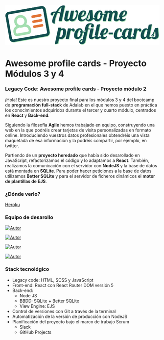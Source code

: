 
![Logo](./web/src/images/logo-awesome-profile-cards.svg)

# Awesome profile cards - Proyecto Módulos 3 y 4
### Legacy Code: Awesome profile cards - Proyecto módulo 2

¡Hola! Este es nuestro proyecto final para los módulos 3 y 4 del bootcamp de **programación full-stack** de Adalab en el que hemos puesto en práctica los conocimientos adquiridos durante el tercer y cuarto módulo, centrados en **React** y **Back-end**.

Siguiendo la filosofía **Agile** hemos trabajado en equipo, construyendo una web en la que podréis crear tarjetas de visita personalizadas en formato online. Introduciendo vuestros datos profesionales obtendréis una vista maquetada de esa información y la podréis compartir, por ejemplo, en twitter.

Partiendo de un **proyecto heredado** que había sido desarollado en JavaScript, refactorizamos el código y lo adaptamos a **React**. También, realizamos la comunicación con el servidor con **NodeJS** y la base de datos está montada en **SQLite**. Para poder hacer peticiones a la base de datos utilizamos **Better SQLite** y para el servidor de ficheros dinámicos el **motor de plantillas de EJS**.



### ¿Dónde verlo?

[Heroku](https://awesome-cards-picateclas.herokuapp.com/)

### Equipo de desarollo


[![Autor](https://img.shields.io/badge/github-Elena%20Fernández-brightgreen?style=for-the-badge&logo=github)](https://github.com/ElenaFernandez)

[![Autor](https://img.shields.io/badge/github-Maria%20Guerrero-blue?style=for-the-badge&logo=github)](https://github.com/maria-guerrero)

[![Autor](https://img.shields.io/badge/github-Begoña%20del%20pozo-red?style=for-the-badge&logo=github)](https://github.com/Begodpo)

[![Autor](https://img.shields.io/badge/github-Paula%20Perera-black?style=for-the-badge&logo=github)](https://github.com/PaulaEPR)

### Stack tecnológico

- Legacy code: HTML, SCSS y JavaScript
- Front-end: React con React Router DOM versión 5
- Back-end:
  - Node JS
  - BBDD: SQLite + Better SQLite
  - View Engine: EJS
- Control de versiones con Git a través de la terminal
- Automatización de la versión de producción con NodeJS
- Planificación del proyecto bajo el marco de trabajo Scrum
  - Slack
  - GitHub Projects